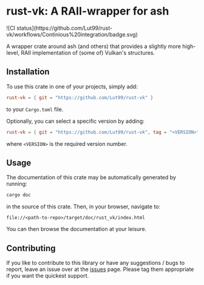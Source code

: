 # rust-vk: A RAII-wrapper for ash
<span align="center">
    ![CI status](https://github.com/Lut99/rust-vk/workflows/Continious%20integration/badge.svg)
</span>

A wrapper crate around ash (and others) that provides a slightly more high-level, RAII implementation of (some of) Vulkan's structures.


## Installation
To use this crate in one of your projects, simply add:
```toml
rust-vk = { git = "https://github.com/Lut99/rust-vk" }
```
to your `Cargo.toml` file.

Optionally, you can select a specific version by adding:
```toml
rust-vk = { git = "https://github.com/Lut99/rust-vk", tag = "<VERSION>" }
```
where `<VERSION>` is the required version number.


## Usage
The documentation of this crate may be automatically generated by running:
```bash
cargo doc
```
in the source of this crate. Then, in your browser, navigate to:
```
file://<path-to-repo>/target/doc/rust_vk/index.html
```
You can then browse the documentation at your leisure.


## Contributing
If you like to contribute to this library or have any suggestions / bugs to report, leave an issue over at the [issues](https://github.com/Lut99/rust-vk/issues) page. Please tag them appropriate if you want the quickest support.
